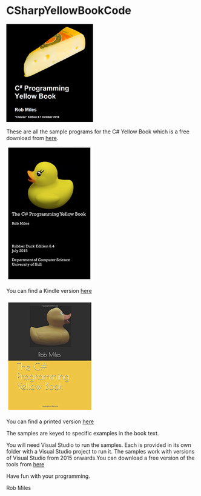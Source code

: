 # CSharpYellowBookCode
 
 ![alt text](images/download.png "Download cover image")

 These are all the sample programs for the C# Yellow Book which is a free download from [here](http://www.csharpcourse.com/).

 ![alt text](images/kindle.png "Download cover image")

 You can find a Kindle version [here](https://www.amazon.com/dp/B00HNSGM9A/ref=cm_sw_em_r_mt_dp_U__s2v5BbQ8XBVTH)

 ![alt text](images/printed.png "Download cover image")

 You can find a printed version [here](https://www.amazon.co.uk/Programming-Yellow-Book-program-principles/dp/1728724961?SubscriptionId=AKIAIA3UEVTLIG7AIKFA&tag=&linkCode=xm2&camp=2025&creative=165953&creativeASIN=1728724961)

The samples are keyed to specific examples in the book text. 

You will need Visual Studio to run the samples. Each is provided in its own folder with a Visual Studio project to run it. The samples work with versions of Visual Studio from 2015 onwards.You can download a free version of the tools from [here](https://visualstudio.microsoft.com/vs/community/)

Have fun with your programming.

Rob Miles